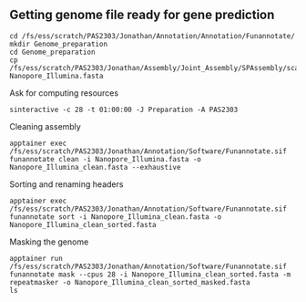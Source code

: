 ## Getting genome file ready for gene prediction

```
cd /fs/ess/scratch/PAS2303/Jonathan/Annotation/Annotation/Funannotate/
mkdir Genome_preparation
cd Genome_preparation
cp /fs/ess/scratch/PAS2303/Jonathan/Assembly/Joint_Assembly/SPAssembly/scaffolds.fasta Nanopore_Illumina.fasta
```

Ask for computing resources
```
sinteractive -c 28 -t 01:00:00 -J Preparation -A PAS2303
```

Cleaning assembly
```
apptainer exec /fs/ess/scratch/PAS2303/Jonathan/Annotation/Software/Funannotate.sif funannotate clean -i Nanopore_Illumina.fasta -o Nanopore_Illumina_clean.fasta --exhaustive
```

Sorting and renaming headers
```
apptainer exec /fs/ess/scratch/PAS2303/Jonathan/Annotation/Software/Funannotate.sif funannotate sort -i Nanopore_Illumina_clean.fasta -o Nanopore_Illumina_clean_sorted.fasta
```

Masking the genome
```
apptainer run /fs/ess/scratch/PAS2303/Jonathan/Annotation/Software/Funannotate.sif funannotate mask --cpus 28 -i Nanopore_Illumina_clean_sorted.fasta -m repeatmasker -o Nanopore_Illumina_clean_sorted_masked.fasta
ls
```

